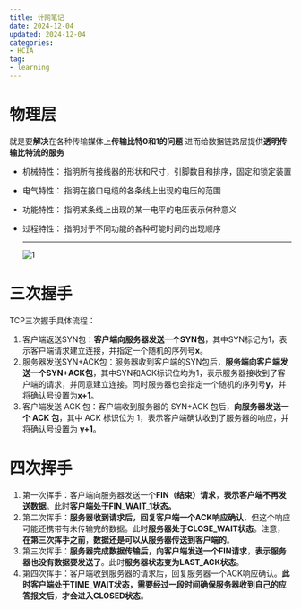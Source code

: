 ```yaml
---
title: 计网笔记
date: 2024-12-04
updated: 2024-12-04
categories: 
- HCIA
tag:
- learning
---
```

<!-- toc -->

# 物理层

就是要**解决**在各种传输媒体上**传输比特0和1的问题** 进而给数据链路层提供**透明传输比特流的服务**



- 机械特性： 指明所有接线器的形状和尺寸，引脚数目和排序，固定和锁定装置

- 电气特性： 指明在接口电缆的各条线上出现的电压的范围

- 功能特性： 指明某条线上出现的某一电平的电压表示何种意义

- 过程特性： 指明对于不同功能的各种可能时间的出现顺序

  ------
  
  ![1](https://s2.loli.net/2024/12/05/4PDupQrIKMaYW98.png)

# 三次握手

TCP三次握手具体流程：

1. 客户端返送SYN包：**客户端向服务器发送一个SYN包**，其中SYN标记为1，表示客户端请求建立连接，并指定一个随机的序列号**x**。
2. 服务器发送SYN+ACK包：服务器收到客户端的SYN包后，**服务端向客户端发送一个SYN+ACK包**，其中SYN和ACK标识位均为1，表示服务器接收到了客户端的请求，并同意建立连接。同时服务器也会指定一个随机的序列号**y**，并将确认号设置为**x+1**。
3. 客户端发送 ACK 包：客户端收到服务器的 SYN+ACK 包后，**向服务器发送一个 ACK 包**，其中 ACK 标识位为 1，表示客户端确认收到了服务器的响应，并将确认号设置为 **y+1**。

# 四次挥手

1. 第一次挥手：客户端向服务器发送一个**FIN（结束）请求**，**表示客户端不再发送数据**。此时**客户端处于FIN_WAIT_1状态。**
2. 第二次挥手：**服务器收到请求后，回复客户端一个ACK响应确认**，但这个响应可能还携带有未传输完的数据。此时**服务器处于CLOSE_WAIT状态**。注意，**在第三次挥手之前**，**数据还是可以从服务器传送到客户端的**。
3. 第三次挥手：**服务器完成数据传输后，向客户端发送一个FIN请求**，**表示服务器也没有数据要发送了**。此时**服务器状态变为LAST_ACK状态**。
4. 第四次挥手：客户端收到服务器的请求后，回复服务器一个ACK响应确认。**此时客户端处于TIME_WAIT状态，需要经过一段时间确保服务器收到自己的应答报文后，才会进入CLOSED状态**。
